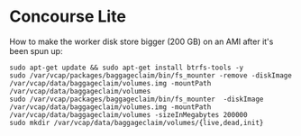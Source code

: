 # Concourse Lite


How to make the worker disk store bigger (200 GB) on an AMI after it's been spun up:

```
sudo apt-get update && sudo apt-get install btrfs-tools -y
sudo /var/vcap/packages/baggageclaim/bin/fs_mounter -remove -diskImage /var/vcap/data/baggageclaim/volumes.img -mountPath /var/vcap/data/baggageclaim/volumes
sudo /var/vcap/packages/baggageclaim/bin/fs_mounter  -diskImage /var/vcap/data/baggageclaim/volumes.img -mountPath /var/vcap/data/baggageclaim/volumes -sizeInMegabytes 200000
sudo mkdir /var/vcap/data/baggageclaim/volumes/{live,dead,init}
